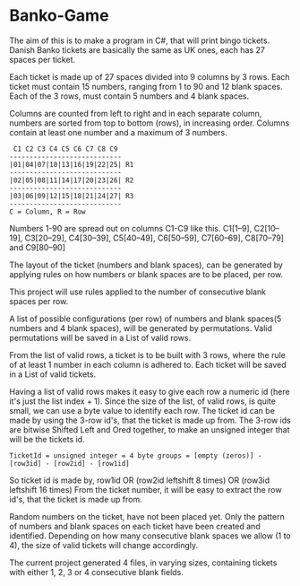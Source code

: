 # Banko-Game
The aim of this is to make a program in C#, that will print bingo tickets.
Danish Banko tickets are basically the same as UK ones, each has 27 spaces per ticket.

Each ticket is made up of 27 spaces divided into 9 columns by 3 rows.
Each ticket must contain 15 numbers, ranging from 1 to 90 and 12 blank spaces.
Each of the 3 rows, must contain 5 numbers and 4 blank spaces.

Columns are counted from left to right and in each separate column, numbers
are sorted from top to bottom (rows), in increasing order.
Columns contain at least one number and a maximum of 3 numbers.

     C1 C2 C3 C4 C5 C6 C7 C8 C9
    ----------------------------
    |01|04|07|10|13|16|19|22|25| R1
    ----------------------------
    |02|05|08|11|14|17|20|23|26| R2
    ----------------------------
    |03|06|09|12|15|18|21|24|27| R3
    ----------------------------
    C = Column, R = Row



Numbers 1-90 are spread out on columns C1-C9 like this.
C1[1–9], C2[10–19], C3[20–29], C4[30–39], C5[40–49], C6[50–59], C7[60–69], C8[70–79] and C9[80–90]

The layout of the ticket (numbers and blank spaces), can be generated by applying rules on
how numbers or blank spaces are to be placed, per row.

This project will use rules applied to the number of consecutive blank spaces per row.

A list of possible configurations (per row) of numbers and blank spaces(5 numbers and 4 blank spaces),
will be generated by permutations. Valid permutations will be saved in a List of valid rows.

From the list of valid rows, a ticket is to be built with 3 rows, where the rule of at least 1 number
in each column is adhered to. Each ticket will be saved in a List of valid tickets.

Having a list of valid rows makes it easy to give each row a numeric id (here it's just the list index + 1).
Since the size of the list, of valid rows, is quite small, we can use a byte value to identify each row.
The ticket id can be made by using the 3-row id's, that the ticket is made up from.
The 3-row ids are bitwise Shifted Left and Ored together, to make an unsigned integer that will be the tickets id.

    TicketId = unsigned integer = 4 byte groups = [empty (zeros)] - [row3id] - [row2id] - [row1id]
So ticket id is made by, row1id OR (row2id leftshift 8 times) OR (row3id leftshift 16 times)
From the ticket number, it will be easy to extract the row id's, that the ticket is made up from.

Random numbers on the ticket, have not been placed yet. Only the pattern of numbers and blank spaces on each ticket have been created and identified. Depending on how many consecutive blank spaces we allow (1 to 4), the size of
valid tickets will change accordingly.

The current project generated 4 files, in varying sizes, containing tickets with either 1, 2, 3 or 4 consecutive blank fields.

